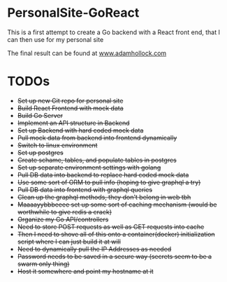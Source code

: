 # PersonalSite-GoReact
 
This is a first attempt to create a Go backend with a React front end, that I can then use for my personal site

The final result can be found at www.adamhollock.com



# TODOs
- ~~Set up new Git repo for personal site~~
- ~~Build React Frontend with mock data~~
- ~~Build Go Server~~
- ~~Implement an API structure in Backend~~
- ~~Set up Backend with hard coded mock data~~
- ~~Pull mock data from backend into frontend dynamically~~
- ~~Switch to linux environment~~
- ~~Set up postgres~~
- ~~Create schame, tables, and populate tables in postgres~~
- ~~Set up separate environment settings with golang~~
- ~~Pull DB data into backend to replace hard coded mock data~~
- ~~Use some sort of ORM to pull info (hoping to give graphql a try)~~
- ~~Pull DB data into frontend with graphql queries~~
- ~~Clean up the graphql methods, they don't belong in web tbh~~
- ~~Maaaayybbbeeee set up some sort of caching mechanism (would be worthwhile to give redis a crack)~~
- ~~Organize my Go API/controllers~~
- ~~Need to store POST requests as well as GET requests into cache~~
- ~~Then I need to shove all of this onto a container(docker) initialization script where I can just build it at will~~
- ~~Need to dynamically pull the IP Addresses as needed~~
- ~~Password needs to be saved in a secure way (secrets seem to be a swarm only thing)~~
- ~~Host it somewhere and point my hostname at it~~
